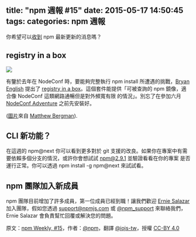 title: "npm 週報 #15"
date: 2015-05-17 14:50:45
tags:
categories: npm 週報
---


你希望可以[收到](https://www.npmjs.com/npm-weekly) npm 最新更新的消息嗎？

## registry in a box

![](http://41.media.tumblr.com/a06b6aafca728319c26c695e22cd7125/tumblr_inline_nnwdwo8VkD1t68bpr_540.jpg)

有鑒於去年在 NodeConf 時，要能夠完整執行 npm install 所遭遇的挑戰，[Bryan English](https://twitter.com/bengl) 提出了 [registry in a box](https://www.npmjs.com/package/reginabox)。這個套件能提供「可被查詢的 npm 鏡像，適合像 NodeConf 這類網路通暢但是對外頻寬有限
的情況」。別忘了在參加六月 [NodeConf Adventure](http://nodeconf.com/) 之前先安裝好。

([圖片](https://secure.flickr.com/photos/matthewbergman/14565350776/in/album-72157645452192986/)來自 [Matthew Bergman](https://twitter.com/FotoVerite)).

## CLI 新功能？

在這週的 npm@next 你可以看到更多對於 git 支援的改良。如果你在專案中有需要依賴多個分支的情況，或許你會想試試 npm@2.9.1 並驗證看看在你的專案
是否運行正常。你可以透過 npm install -g npm@next 來試試看。

## npm 團隊加入新成員

npm 團隊目前增加了許多成員，第一位成員已經到職！讓我們歡迎 [Ernie Salazar](https://twitter.com/ehsalazar) 加入團隊，假如您透過 [support@npmjs.com](mailto:support@npmjs.com) 或 [@npm_support](https://twitter.com/npm_support) 來聯絡我們，Ernie Salazar 會負責幫忙回覆或解決您的問題。

原文：[npm Weekly, #15](http://blog.npmjs.org/post/118232691905/npm-weekly-15)，作者：[@npm](http://blog.npmjs.org/)，翻譯 [@iojs-tw](https://github.com/iojs/iojs-tw)，授權 [CC-BY 4.0](https://creativecommons.org/licenses/by/4.0/deed.zh_TW)
